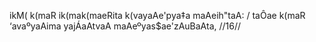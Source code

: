 ikM( k(maR ik(mak(maeRita k(vayaAe'pya‡a maAeih"taA: /
taÔae k(maR ‘avaºyaAima yajÁaAtvaA maAeºyas$ae'zAuBaAta, //16//